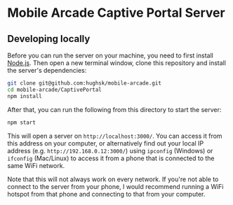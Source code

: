 # Mobile Arcade Captive Portal Server

## Developing locally

Before you can run the server on your machine, you need to first install [Node.js](https://nodejs.org/). Then open a new terminal window, clone this repository and install the server's dependencies:

``` bash
git clone git@github.com:hughsk/mobile-arcade.git
cd mobile-arcade/CaptivePortal
npm install
```

After that, you can run the following from this directory to start the server:

``` bash
npm start
```

This will open a server on `http://localhost:3000/`. You can access it from this address on your computer, or alternatively find out your local IP address (e.g. `http://192.168.0.12:3000/`) using `ipconfig` (Windows) or `ifconfig` (Mac/Linux) to access it from a phone that is connected to the same WiFi network.

Note that this will not always work on every network. If you're not able to connect to the server from your phone, I would recommend running a WiFi hotspot from that phone and connecting to that from your computer.